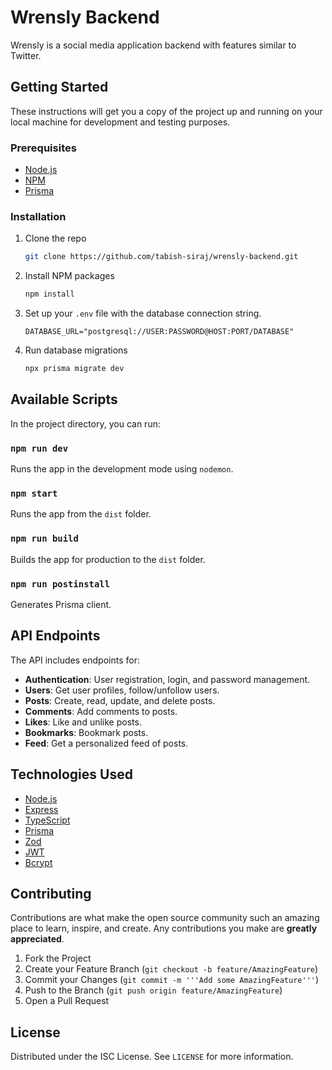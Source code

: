 # Wrensly Backend

Wrensly is a social media application backend with features similar to Twitter.

## Getting Started

These instructions will get you a copy of the project up and running on your local machine for development and testing purposes.

### Prerequisites

- [Node.js](https://nodejs.org/)
- [NPM](https://www.npmjs.com/)
- [Prisma](https://www.prisma.io/)

### Installation

1.  Clone the repo
    ```sh
    git clone https://github.com/tabish-siraj/wrensly-backend.git
    ```
2.  Install NPM packages
    ```sh
    npm install
    ```
3.  Set up your `.env` file with the database connection string.
    ```
    DATABASE_URL="postgresql://USER:PASSWORD@HOST:PORT/DATABASE"
    ```
4.  Run database migrations
    ```sh
    npx prisma migrate dev
    ```

## Available Scripts

In the project directory, you can run:

### `npm run dev`

Runs the app in the development mode using `nodemon`.

### `npm start`

Runs the app from the `dist` folder.

### `npm run build`

Builds the app for production to the `dist` folder.

### `npm run postinstall`

Generates Prisma client.

## API Endpoints

The API includes endpoints for:

- **Authentication**: User registration, login, and password management.
- **Users**: Get user profiles, follow/unfollow users.
- **Posts**: Create, read, update, and delete posts.
- **Comments**: Add comments to posts.
- **Likes**: Like and unlike posts.
- **Bookmarks**: Bookmark posts.
- **Feed**: Get a personalized feed of posts.

## Technologies Used

- [Node.js](https://nodejs.org/)
- [Express](https://expressjs.com/)
- [TypeScript](https://www.typescriptlang.org/)
- [Prisma](https://www.prisma.io/)
- [Zod](https://zod.dev/)
- [JWT](https://jwt.io/)
- [Bcrypt](https://www.npmjs.com/package/bcrypt)

## Contributing

Contributions are what make the open source community such an amazing place to learn, inspire, and create. Any contributions you make are **greatly appreciated**.

1.  Fork the Project
2.  Create your Feature Branch (`git checkout -b feature/AmazingFeature`)
3.  Commit your Changes (`git commit -m '''Add some AmazingFeature'''`)
4.  Push to the Branch (`git push origin feature/AmazingFeature`)
5.  Open a Pull Request

## License

Distributed under the ISC License. See `LICENSE` for more information.
